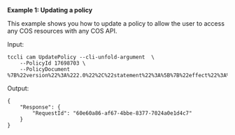 **Example 1: Updating a policy**

This example shows you how to update a policy to allow the user to access any COS resources with any COS API.

Input: 

```
tccli cam UpdatePolicy --cli-unfold-argument  \
    --PolicyId 17698703 \
    --PolicyDocument %7B%22version%22%3A%222.0%22%2C%22statement%22%3A%5B%7B%22effect%22%3A%22allow%22%2C%22action%22%3A%5B%22name%2Fcos%3A%2A%22%5D%2C%22resource%22%3A%5B%22%2A%22%5D%7D%5D%7D
```

Output: 
```
{
    "Response": {
        "RequestId": "60e60a86-af67-4bbe-8377-7024a0e1d4c7"
    }
}
```

